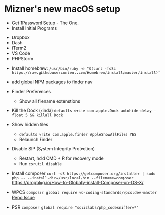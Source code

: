 # Mizner's new macOS setup

* Get 1Password Setup - The One.
* Install Initial Programs
 - Dropbox
 - Dash
 - iTerm2
 - VS Code
 - PHPStorm

* Install homebrew: `/usr/bin/ruby -e "$(curl -fsSL https://raw.githubusercontent.com/Homebrew/install/master/install)"`




* add global NPM packages to finder nav
* Finder Preferences
  - Show all filename extenstions
* Kill the Dock (kinda) `defaults write com.apple.Dock autohide-delay -float 5 && killall Dock`
* Show hidden files 
  - `defaults write com.apple.finder AppleShowAllFiles YES`
  - Relaunch Finder
* Disable SIP (System Integrity Protection)
  - Restart, hold CMD + R for recovery mode
  - Run `csrutil disable`


* Install composer `curl -sS https://getcomposer.org/installer | sudo php -- --install-dir=/usr/local/bin --filename=composer`
https://progblog.io/How-to-Globally-install-Composer-on-OS-X/
 * WPCS `composer global require wp-coding-standards/wpcs:dev-master` [Repo Issue](https://github.com/WordPress-Coding-Standards/WordPress-Coding-Standards/issues/481)
 * PSR `composer global require "squizlabs/php_codesniffer=*"`
